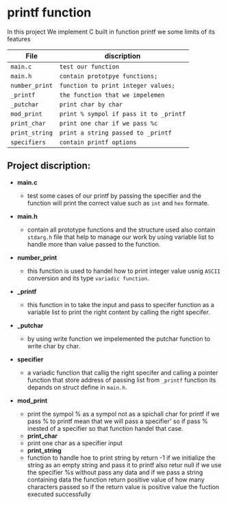 # printf function

In this project We implement C built in function printf we some limits of its features


| File              | discription                             |
| ----------------- | --------------------------------------- |
| `main.c`          | `test our function`                     |
| `main.h  `        | `contain prototpye functions;`          |
| `number_print`    | `function to print integer values;`     |
| `_printf`         | `the function that we impelemen`        |
| `_putchar`        | `print char by char`                    |
| `mod_print`       | `print % sympol if pass it to _printf`  |
| `print_char`      | `print one char if we pass %c`          |
| `print_string`    | `print a string passed to _printf`      |
| `specifiers`      | `contain printf options`                |


## Project discription:

* **main.c**
  * test some cases of our printf by passing the specifier and the function will  print the
   correct value such as `int` and `hex` formate.

* **main.h**
  * contain all prototype functions and the structure used also contain `stdarg.h` file that help
   to manage our work by using variable list to handle more than value passed to the function.

* **number_print**
  * this function is used to handel how to print integer value usnig `ASCII` conversion and its type `variadic function`.

* **_printf**
  * this function in to take the input and pass to specifer function as a variable list to print the right content
  by calling the right specifer.

* **_putchar**
  * by using write function we impelemented the putchar function to write char by char.

* **specifier**
  * a variadic function that callig the right specifer and calling a pointer function that store address of passing 
  list from `_printf` function its depands on struct define in `main.h`.
* **mod_print**
  * print the sympol % as a sympol not as a spichall char for printf if we pass % to printf mean that we will pass a specifier'
  so if pass % inested of a specifier so that function handel that case.
  * **print_char**
  * print one char as a specifier input 
  * **print_string**
  * function to handle hoe to print string by return -1 if we initialize the string as an empty string and pass it to printf
  also retur null if we use the specifier %s without pass any data
  and if we pass a string containing data the function return positive value of how many characters passed so if the return value 
  is positive value the fuction executed successfully
  
  
  
  
  
  
  
  
  
  
  
  
  
  
